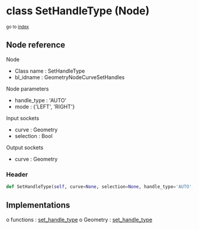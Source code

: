 # class SetHandleType (Node)

<sub>go to [index](/docs/index.md)</sub>

## Node reference

Node
 - Class name : SetHandleType
 - bl_idname : GeometryNodeCurveSetHandles

Node parameters
 - handle_type : 'AUTO'
 - mode : {'LEFT', 'RIGHT'}

Input sockets
 - curve : Geometry
 - selection : Bool

Output sockets
 - curve : Geometry

### Header

``` python
def SetHandleType(self, curve=None, selection=None, handle_type='AUTO', mode={'LEFT', 'RIGHT'}, node_label=None, node_color=None):
```

## Implementations

o functions : [set_handle_type](/docs/GeoNodes_classes/GLOBAL.md#set_handle_type)
o Geometry : [set_handle_type](/docs/GeoNodes_classes/Geometry.md#set_handle_type) 

